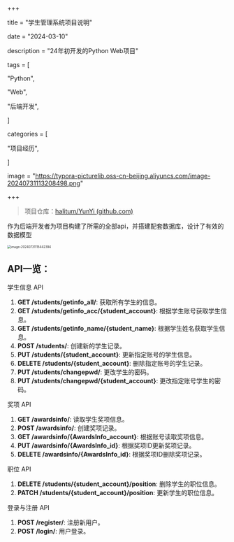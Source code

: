 +++

title = "学生管理系统项目说明"

date = "2024-03-10"

description = "24年初开发的Python Web项目"

tags = [

 "Python",

 "Web",

 "后端开发",

]

categories = [

 "项目经历",

]

image = "https://typora-picturelib.oss-cn-beijing.aliyuncs.com/image-20240731113208498.png"

+++

> 项目仓库：[halitum/YunYi (github.com)](https://github.com/halitum/YunYi/tree/main)

作为后端开发者为项目构建了所需的全部api，并搭建配套数据库，设计了有效的数据模型

<img src="https://typora-picturelib.oss-cn-beijing.aliyuncs.com/image-20240731115442394.png" alt="image-20240731115442394" style="zoom:50%;" />

## API一览：

学生信息 API

1. **GET /students/getinfo_all/**: 获取所有学生的信息。
2. **GET /students/getinfo_acc/{student_account}**: 根据学生账号获取学生信息。
3. **GET /students/getinfo_name/{student_name}**: 根据学生姓名获取学生信息。
4. **POST /students/**: 创建新的学生记录。
5. **PUT /students/{student_account}**: 更新指定账号的学生信息。
6. **DELETE /students/{student_account}**: 删除指定账号的学生记录。
7. **PUT /students/changepwd/**: 更改学生的密码。
8. **PUT /students/changepwd/{student_account}**: 更改指定账号学生的密码。

奖项 API

1. **GET /awardsinfo/**: 读取学生奖项信息。
2. **POST /awardsinfo/**: 创建奖项记录。
3. **GET /awardsinfo/{AwardsInfo_account}**: 根据账号读取奖项信息。
4. **PUT /awardsinfo/{AwardsInfo_id}**: 根据奖项ID更新奖项记录。
5. **DELETE /awardsinfo/{AwardsInfo_id}**: 根据奖项ID删除奖项记录。

职位 API

1. **DELETE /students/{student_account}/position**: 删除学生的职位信息。
2. **PATCH /students/{student_account}/position**: 更新学生的职位信息。

登录与注册 API

1. **POST /register/**: 注册新用户。
2. **POST /login/**: 用户登录。